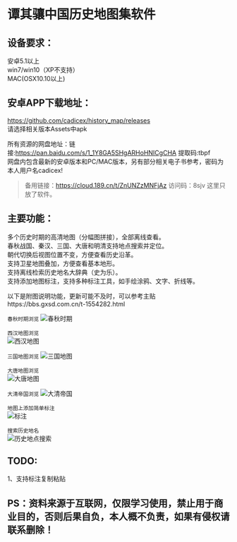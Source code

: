 谭其骧中国历史地图集软件  
=======================

设备要求：  
---------
  安卓5.1以上  
  win7/win10（XP不支持）  
  MAC(OSX10.10以上)  

安卓APP下载地址： 
----------------
  https://github.com/cadicex/history_map/releases  
  请选择相关版本Assets中apk
  
  所有资源的网盘地址：链接:https://pan.baidu.com/s/1_1Y8GA5SHgARHoHNICgCHA 提取码:tbpf  
  网盘内包含最新的安卓版本和PC/MAC版本，另有部分相关电子书参考，密码为本人用户名cadicex!   
  >备用链接：https://cloud.189.cn/t/ZnUNZzMNFjAz 访问码：8sjv 这里只放了软件。  

主要功能：  
---------
  多个历史时期的高清地图（分幅图拼接），全部离线查看。  
  春秋战国、秦汉、三国、大唐和明清支持地点搜索并定位。  
  朝代切换后视图位置不变，方便查看历史沿革。  
  支持卫星地图叠加，方便查看基本地形。  
  支持离线检索历史地名大辞典（史为乐）。  
  支持添加地图标注，支持多种标注工具，如手绘涂鸦、文字、折线等。  

  以下是附图说明功能，更新可能不及时，可以参考主贴https://bbs.gxsd.com.cn/t-1554282.html   
    
  `春秋时期浏览`
  ![春秋时期](https://github.com/cadicex/history_map/blob/master/preview/chunqiu.jpg)  
  
  `西汉地图浏览`  
  ![西汉地图](https://github.com/cadicex/history_map/blob/master/preview/xihan.jpg)  

  `三国地图浏览` 
  ![三国地图](https://github.com/cadicex/history_map/blob/master/preview/sanguo.jpg)  
  
  `大唐地图浏览`  
  ![大唐地图](https://github.com/cadicex/history_map/blob/master/preview/tang.jpg)
  
  `大清帝国浏览`
  ![大清帝国](https://github.com/cadicex/history_map/blob/master/preview/qing.jpg)  
  
  `地图上添加简单标注`    
  ![标注](https://github.com/cadicex/history_map/blob/master/%E7%AE%80%E5%8D%95%E6%B6%82%E9%B8%A6.jpg)  
    
  `搜索历史地名`  
  ![历史地点搜索](https://github.com/cadicex/history_map/blob/master/%E6%90%9C%E7%B4%A2%E8%8D%86%E5%B7%9E.jpg)  

TODO:     
----
  1、支持标注复制粘贴  

PS：资料来源于互联网，仅限学习使用，禁止用于商业目的，否则后果自负，本人概不负责，如果有侵权请联系删除！  
-----------
